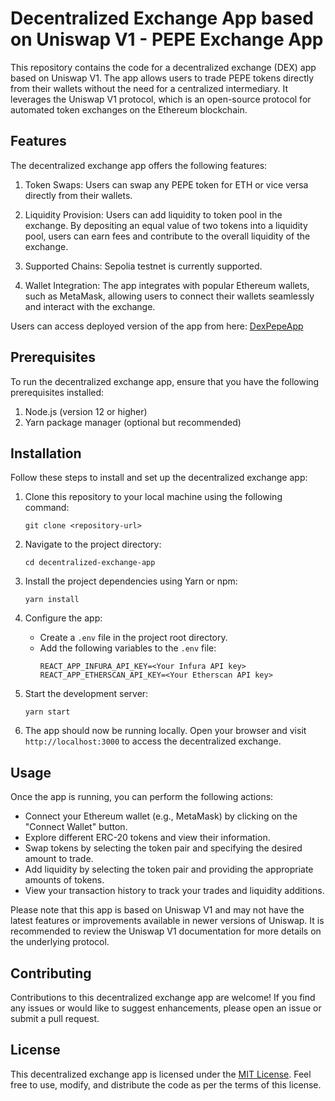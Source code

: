 # Decentralized Exchange App based on Uniswap V1 - PEPE Exchange App

This repository contains the code for a decentralized exchange (DEX) app based on Uniswap V1. The app allows users to trade PEPE tokens directly from their wallets without the need for a centralized intermediary. It leverages the Uniswap V1 protocol, which is an open-source protocol for automated token exchanges on the Ethereum blockchain.

## Features

The decentralized exchange app offers the following features:

1. Token Swaps: Users can swap any PEPE token for ETH or vice versa directly from their wallets. 

2. Liquidity Provision: Users can add liquidity to token pool in the exchange. By depositing an equal value of two tokens into a liquidity pool, users can earn fees and contribute to the overall liquidity of the exchange.

3. Supported Chains: Sepolia testnet is currently supported.

4. Wallet Integration: The app integrates with popular Ethereum wallets, such as MetaMask, allowing users to connect their wallets seamlessly and interact with the exchange.

Users can access deployed version of the app from here:
[DexPepeApp](https://dex-pepe.vercel.app/)



## Prerequisites

To run the decentralized exchange app, ensure that you have the following prerequisites installed:

1. Node.js (version 12 or higher)
2. Yarn package manager (optional but recommended)

## Installation

Follow these steps to install and set up the decentralized exchange app:

1. Clone this repository to your local machine using the following command:

   ```
   git clone <repository-url>
   ```

2. Navigate to the project directory:

   ```
   cd decentralized-exchange-app
   ```

3. Install the project dependencies using Yarn or npm:

   ```
   yarn install
   ```

4. Configure the app:

   - Create a `.env` file in the project root directory.
   - Add the following variables to the `.env` file:
     ```
     REACT_APP_INFURA_API_KEY=<Your Infura API key>
     REACT_APP_ETHERSCAN_API_KEY=<Your Etherscan API key>
     ```

5. Start the development server:

   ```
   yarn start
   ```

6. The app should now be running locally. Open your browser and visit `http://localhost:3000` to access the decentralized exchange.

## Usage

Once the app is running, you can perform the following actions:

- Connect your Ethereum wallet (e.g., MetaMask) by clicking on the "Connect Wallet" button.
- Explore different ERC-20 tokens and view their information.
- Swap tokens by selecting the token pair and specifying the desired amount to trade.
- Add liquidity by selecting the token pair and providing the appropriate amounts of tokens.
- View your transaction history to track your trades and liquidity additions.

Please note that this app is based on Uniswap V1 and may not have the latest features or improvements available in newer versions of Uniswap. It is recommended to review the Uniswap V1 documentation for more details on the underlying protocol.

## Contributing

Contributions to this decentralized exchange app are welcome! If you find any issues or would like to suggest enhancements, please open an issue or submit a pull request.

## License

This decentralized exchange app is licensed under the [MIT License](LICENSE). Feel free to use, modify, and distribute the code as per the terms of this license.
